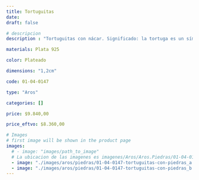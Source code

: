 ```yaml
---
title: Tortuguitas
date: 
draft: false

# descripcion
description : "Tortuguitas con nácar. Significado: la tortuga es un símbolo de salud y longevidad."

materials: Plata 925

color: Plateado

dimensions: "1,2cm"

code: 01-04-0147

type: "Aros"

categories: []

price: $9.840,00

price_eftvo: $8.360,00

# Images
# first image will be shown in the product page
images:
  # - image: "images/path_to_image"
  # La ubicacion de las imagenes es imagenes/Aros/Aros.Piedras/01-04-0147-tortuguitas
  - image: "./images/aros/piedras/01-04-0147-tortuguitas-con-piedras_a.jpeg"
  - image: "./images/aros/piedras/01-04-0147-tortuguitas-con-piedras_b.jpeg"
---
```

